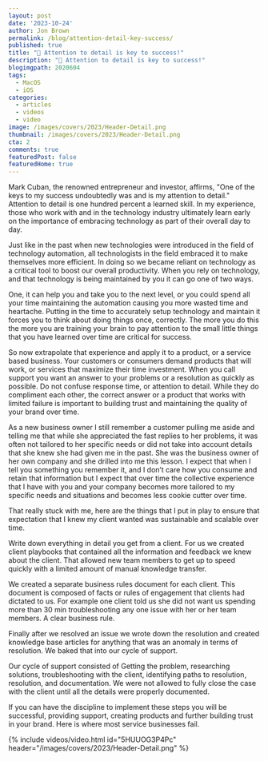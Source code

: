 ```yaml
---
layout: post
date: '2023-10-24'
author: Jon Brown
permalink: /blog/attention-detail-key-success/
published: true
title: "🔑 Attention to detail is key to success!"
description: "🔑 Attention to detail is key to success!"
blogimgpath: 2020604
tags:
  - MacOS
  - iOS
categories:
  - articles
  - videos
  - video
image: /images/covers/2023/Header-Detail.png
thumbnail: /images/covers/2023/Header-Detail.png
cta: 2
comments: true
featuredPost: false
featuredHome: true
---
```

Mark Cuban, the renowned entrepreneur and investor, affirms, "One of the keys to my success undoubtedly was and is my attention to detail." Attention to detail is one hundred percent a learned skill. In my experience, those who work with and in the technology industry ultimately learn early on the importance of embracing technology as part of their overall day to day. 

Just like in the past when new technologies were introduced in the field of technology automation, all technologists in the field embraced it to make themselves more efficient. In doing so we became reliant on technology as a critical tool to boost our overall productivity. When you rely on technology, and that technology is being maintained by you it can go one of two ways. 

One, it can help you and take you to the next level, or you could spend all your time maintaining the automation causing you more wasted time and heartache. Putting in the time to accurately setup technology and maintain it forces you to think about doing things once, correctly. The more you do this the more you are training your brain to pay attention to the small little things that you have learned over time are critical for success. 

So now extrapolate that experience and apply it to a product, or a service based business. Your customers or consumers demand products that will work, or services that maximize their time investment. When you call support you want an answer to your problems or a resolution as quickly as possible. Do not confuse response time, or attention to detail. While they do compliment each other, the correct answer or a product that works with limited failure is important to building trust and maintaining the quality of your brand over time. 

As a new business owner I still remember a customer pulling me aside and telling me that while she appreciated the fast replies to her problems, it was often not tailored to her specific needs or did not take into account details that she knew she had given me in the past. She was the business owner of her own company and she drilled into me this lesson. I expect that when I tell you something you remember it, and I don’t care how you consume and retain that information but I expect that over time the collective experience that I have with you and your company becomes more tailored to my specific needs and situations and becomes less cookie cutter over time. 

That really stuck with me, here are the things that I put in play to ensure that expectation that I knew my client wanted was sustainable and scalable over time. 

Write down everything in detail you get from a client. For us we created client playbooks that contained all the information and feedback we knew about the client. That allowed new team members to get up to speed quickly with a limited amount of manual knowledge transfer. 

We created a separate business rules document for each client. This document is composed of facts or rules of engagement that clients had dictated to us. For example one client told us she did not want us spending more than 30 min troubleshooting any one issue with her or her team members. A clear business rule. 

Finally after we resolved an issue we wrote down the resolution and created knowledge base articles for anything that was an anomaly in terms of resolution. We baked that into our cycle of support. 

Our cycle of support consisted of Getting the problem, researching solutions, troubleshooting with the client, identifying paths to resolution, resolution, and documentation. We were not allowed to fully close the case with the client until all the details were properly documented. 

If you can have the discipline to implement these steps you will be successful, providing support, creating products and further building trust in your brand. Here is where most service businesses fail. 

{% include videos/video.html id="5HUUOG3P4Pc" header="/images/covers/2023/Header-Detail.png" %}